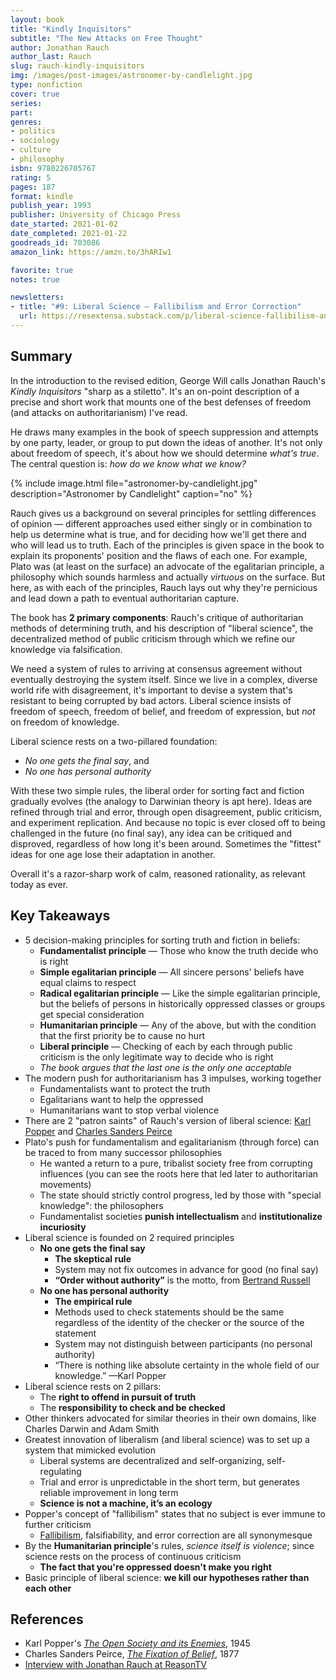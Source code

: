 ```yaml
---
layout: book
title: "Kindly Inquisitors"
subtitle: "The New Attacks on Free Thought"
author: Jonathan Rauch
author_last: Rauch
slug: rauch-kindly-inquisitors
img: /images/post-images/astronomer-by-candlelight.jpg
type: nonfiction
cover: true
series: 
part: 
genres:
- politics
- sociology
- culture
- philosophy
isbn: 9780226705767
rating: 5
pages: 187
format: kindle
publish_year: 1993
publisher: University of Chicago Press
date_started: 2021-01-02
date_completed: 2021-01-22
goodreads_id: 703086
amazon_link: https://amzn.to/3hARIw1

favorite: true
notes: true

newsletters:
- title: "#9: Liberal Science — Fallibilism and Error Correction"
  url: https://resextensa.substack.com/p/liberal-science-fallibilism-and-error
---
```


## Summary

In the introduction to the revised edition, George Will calls Jonathan Rauch's _Kindly Inquisitors_ "sharp as a stiletto". It's an on-point description of a precise and short work that mounts one of the best defenses of freedom (and attacks on authoritarianism) I've read.

He draws many examples in the book of speech suppression and attempts by one party, leader, or group to put down the ideas of another. It's not only about freedom of speech, it's about how we should determine _what's true_. The central question is: _how do we know what we know?_

{% include image.html file="astronomer-by-candlelight.jpg" description="Astronomer by Candlelight" caption="no" %}

Rauch gives us a background on several principles for settling differences of opinion — different approaches used either singly or in combination to help us determine what is true, and for deciding how we'll get there and who will lead us to truth. Each of the principles is given space in the book to explain its proponents' position and the flaws of each one. For example, Plato was (at least on the surface) an advocate of the egalitarian principle, a philosophy which sounds harmless and actually _virtuous_ on the surface. But here, as with each of the principles, Rauch lays out why they're pernicious and lead down a path to eventual authoritarian capture.

The book has **2 primary components**: Rauch's critique of authoritarian methods of determining truth, and his description of "liberal science", the decentralized method of public criticism through which we refine our knowledge via falsification.

We need a system of rules to arriving at consensus agreement without eventually destroying the system itself. Since we live in a complex, diverse world rife with disagreement, it's important to devise a system that's resistant to being corrupted by bad actors. Liberal science insists of freedom of speech, freedom of belief, and freedom of expression, but _not_ on freedom of knowledge.

Liberal science rests on a two-pillared foundation:

  * _No one gets the final say_, and
  * _No one has personal authority_

With these two simple rules, the liberal order for sorting fact and fiction gradually evolves (the analogy to Darwinian theory is apt here). Ideas are refined through trial and error, through open disagreement, public criticism, and experiment replication. And because no topic is ever closed off to being challenged in the future (no final say), any idea can be critiqued and disproved, regardless of how long it's been around. Sometimes the "fittest" ideas for one age lose their adaptation in another.

Overall it's a razor-sharp work of calm, reasoned rationality, as relevant today as ever.

## Key Takeaways

* 5 decision-making principles for sorting truth and fiction in beliefs:
  * **Fundamentalist principle** — Those who know the truth decide who is right
  * **Simple egalitarian principle** — All sincere persons' beliefs have equal claims to respect
  * **Radical egalitarian principle** — Like the simple egalitarian principle, but the beliefs of persons in historically oppressed classes or groups get special consideration
  * **Humanitarian principle** — Any of the above, but with the condition that the first priority be to cause no hurt
  * **Liberal principle** — Checking of each by each through public criticism is the only legitimate way to decide who is right
  * _The book argues that the last one is the only one acceptable_
* The modern push for authoritarianism has 3 impulses, working together
  * Fundamentalists want to protect the truth
  * Egalitarians want to help the oppressed
  * Humanitarians want to stop verbal violence
* There are 2 "patron saints" of Rauch's version of liberal science: [Karl Popper](https://en.wikipedia.org/wiki/Karl_Popper "Karl Popper") and [Charles Sanders Peirce](https://en.wikipedia.org/wiki/Charles_Sanders_Peirce "Charles Sanders Peirce")
* Plato's push for fundamentalism and egalitarianism (through force) can be traced to from many successor philosophies
  * He wanted a return to a pure, tribalist society free from corrupting influences (you can see the roots here that led later to authoritarian movements)
  * The state should strictly control progress, led by those with "special knowledge": the philosophers
  * Fundamentalist societies **punish intellectualism** and **institutionalize incuriosity**
* Liberal science is founded on 2 required principles
  * **No one gets the final say**
    * **The skeptical rule**
    * System may not fix outcomes in advance for good (no final say)
    * **“Order without authority”** is the motto, from [Bertrand Russell](https://en.wikipedia.org/wiki/Bertrand_Russell "Bertrand Russell")
  * **No one has personal authority**
    * **The empirical rule**
    * Methods used to check statements should be the same regardless of the identity of the checker or the source of the statement
    * System may not distinguish between participants (no personal authority)
    * “There is nothing like absolute certainty in the whole field of our knowledge.” —Karl Popper
* Liberal science rests on 2 pillars:
  * The **right to offend in pursuit of truth**
  * The **responsibility to check and be checked**
* Other thinkers advocated for similar theories in their own domains, like Charles Darwin and Adam Smith
* Greatest innovation of liberalism (and liberal science) was to set up a system that mimicked evolution
  * Liberal systems are decentralized and self-organizing, self-regulating
  * Trial and error is unpredictable in the short term, but generates reliable improvement in long term
  * **Science is not a machine, it’s an ecology**
* Popper's concept of "fallibilism" states that no subject is ever immune to further criticism
  * [Fallibilism](https://en.wikipedia.org/wiki/Fallibilism "Fallibilism"), falsifiability, and error correction are all synonymesque
* By the **Humanitarian principle**'s rules, _science itself is violence_; since science rests on the process of continuous criticism
  * **The fact that you're oppressed doesn't make you right**
* Basic principle of liberal science: **we kill our hypotheses rather than each other**

## References

* Karl Popper's _[The Open Society and its Enemies](/books/popper-the-open-society-and-its-enemies/ "The Open Society and its Enemies")_, 1945
* Charles Sanders Peirce, _[The Fixation of Belief](https://oregonstate.edu/instruct/phl201/modules/peirce/peirce_print.pdf "The Fixation of Belief")_, 1877
* [Interview with Jonathan Rauch at ReasonTV](https://www.youtube.com/watch?v=pFVRRP-J9mI "The New (and Old) Attacks on Free Thought: Jonathan Rauch on Kindly Inquisitors")
